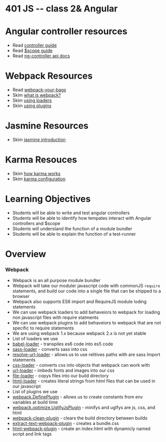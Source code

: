 401 JS -- class 2& Angular 
===========================

# Angular controller resources
* Read [controller guide]
* Read [$scope guide]
* Read [ng-controller api docs]

# Webpack Resources
* Read [webpack-your-bags]
* Skim [what is webpack?]
* Skim [using loaders]
* Skim [using plugins]

# Jasmine Resources
* Skim [jasmine introduction]

# Karma Resouces
* Skim [how karma works]
* Skim [karma configuration]

# Learning Objectives
* Students will be able to write and test angular controllers
* Students will be able to identify how tempates interact with Angular controllers and $scope
* Students will understand the function of a module bundler
* Students will be able to explain the function of a test-runner 

# Overview
### Webpack 
* Webpack is an all purpose module bundler
 * Webpack will take our moduler javascript code with commonJS `require` statements, and build our code into a single file that can be shipped to a browser
 * Webpack also supports ES6 import and RequireJS module loding statements 
* We can use webpack loaders to add behaveiors to webpack for loading non javascript files with require statments
* We can use webpack plugins to add behaveiors to webpack that are not specific to require statements
* We are using webpack 1.x because webpack 2.x is not yet stable
* List of loaders we use
 * [babel-loader] - transpiles es6 code into es5 code
 * [sass-loader] - converts sass into css
 * [resolve-url-loader] - allows us to use relitives paths with are sass Import statements
 * [css-loader] - converts css into objects that webpack can work with
 * [url-loader] - imbeds fonts and images into our css
 * [file-loader] - copys files into our build directory
 * [html-loader] - creates literal strings from html files that can be used in our javascript
* List of plugins we use
 * [webpack.DefinePlugin] - allows us to create constants from env variables at build time
 * [webpack.optimize.UglifyJsPlugin] - minifys and uglfys are js, css, and html
 * [webpack-clean-plugin] - clears the build directory between builds
 * [extract-text-webpack-plugin] - creates a bundle.css
 * [html-webpack-plugin] - create an index.html with dynamicly named script and link tags

[controller guide]: https://docs.angularjs.org/guide/controller
[$scope guide]: https://docs.angularjs.org/guide/scope
[ng-controller api docs]: https://docs.angularjs.org/api/ng/directive/ngController

[babel-loader]: https://github.com/babel/babel-loader
[sass-loader]: https://github.com/jtangelder/sass-loader
[css-loader]: https://github.com/webpack/css-loader
[resolve-url-loader]: https://github.com/bholloway/resolve-url-loader
[url-loader]: https://github.com/webpack/url-loader
[file-loader]: https://github.com/webpack/file-loader
[html-loader]: https://github.com/webpack/html-loader
[webpack-clean-plugin]: https://github.com/johnagan/clean-webpack-plugin
[html-webpack-plugin]: https://github.com/ampedandwired/html-webpack-plugin
[extract-text-webpack-plugin]: https://github.com/webpack/extract-text-webpack-plugin
[webpack.optimize.UglifyJsPlugin]: https://webpack.github.io/docs/list-of-plugins.html#uglifyjsplugin
[webpack.DefinePlugin]: https://webpack.github.io/docs/list-of-plugins.html#defineplugin

[how karma works]: https://karma-runner.github.io/1.0/intro/how-it-works.html
[karma configuration]: https://karma-runner.github.io/latest/intro/configuration.html

[jasmine introduction]: https://jasmine.github.io/2.0/introduction.html

[what is webpack?]: http://webpack.github.io/docs/what-is-webpack.html
[using loaders]: http://webpack.github.io/docs/using-loaders.html
[using plugins]: http://webpack.github.io/docs/using-plugins.html
[webpack-your-bags]: https://blog.madewithlove.be/post/webpack-your-bags
